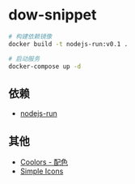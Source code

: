 # dow-snippet

```sh
# 构建依赖镜像
docker build -t nodejs-run:v0.1 .

# 启动服务
docker-compose up -d
```

## 依赖

- [nodejs-run](https://github.com/MurphyL/nodejs-run)


## 其他

- [Coolors - 配色](https://coolors.co/393d3f-fdfdff-c6c5b9-62929e-546a7b)
- [Simple Icons](https://simpleicons.org/)